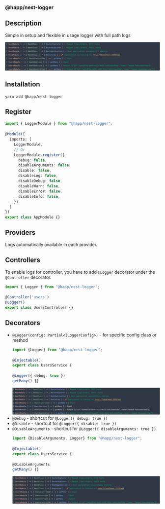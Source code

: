 ### @happ/nest-logger

## Description
Simple in setup and flexible in usage logger with full path logs

![](https://github.com/viacheslavsaloid/happ/blob/main/image-1.png?raw=true)

## Installation
`yarn add @happ/nest-logger`

## Register
```typescript
import { LoggerModule } from "@happ/nest-logger";

@Module({
  imports: [
    LoggerModule,
    // Or
    LoggerModule.register({
      debug: false,
      disableArguments: false,
      disable: false,
      disableLog: false,
      disableDebug: false,
      disableWarn: false,
      disableError: false,
      disableInfo: false,
    })
  ]
})
export class AppModule {}
```

## Providers
Logs automatically available in each provider.

## Controllers
To enable logs for controller, you have to add `@Logger` decorator under the `@Controller` decorator.

```typescript
import { Logger } from "@happ/nest-logger";

@Controller('users')
@Logger()
export class UsersController {}
```

## Decorators

- `@Logger(config: Partial<ILoggerConfig>)` - for specific config class or method
  ```typescript
  import {Logger} from "@happ/nest-logger";
  
  @Injectable()
  export class UsersService {
  
  @Logger({ debug: true })
  getMany() {}
  ```
  ![](https://github.com/viacheslavsaloid/happ/blob/main/image-2.png?raw=true)
- `@Debug` - shortcut for `@Logger({ debug: true })`
- `@Disable` - shortcut for `@Logger({ disable: true })`
- `@DisableArguments` - shortcut for `@Logger({ disableArguments: true })`
  ```typescript
  import {DisableArguments, Logger} from "@happ/nest-logger";

  @Injectable()
  export class UsersService {
  
  @DisableArguments
  getMany() {}
  ```
  ![](https://github.com/viacheslavsaloid/happ/blob/main/image-3.png?raw=true)

